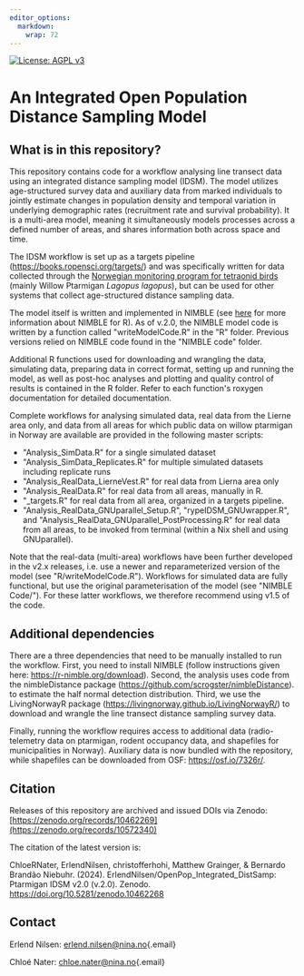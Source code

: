 ```yaml
---
editor_options: 
  markdown: 
    wrap: 72
---
```


[![License: AGPL
v3](https://img.shields.io/badge/License-AGPL_v3-blue.svg)](https://www.gnu.org/licenses/agpl-3.0)

# An Integrated Open Population Distance Sampling Model

## What is in this repository?

This repository contains code for a workflow analysing line transect
data using an integrated distance sampling model (IDSM). The model
utilizes age-structured survey data and auxiliary data from marked
individuals to jointly estimate changes in population density and
temporal variation in underlying demographic rates (recruitment rate and
survival probability). It is a multi-area model, meaning it
simultaneously models processes across a defined number of areas, and
shares information both across space and time.

The IDSM workflow is set up as a targets pipeline
(<https://books.ropensci.org/targets/>) and was specifically written for
data collected through the [Norwegian monitoring program for tetraonid
birds](https://honsefugl.nina.no/Innsyn/en) (mainly Willow Ptarmigan
*Lagopus lagopus*), but can be used for other systems that collect
age-structured distance sampling data.

The model itself is written and implemented in NIMBLE (see
[here](https://r-nimble.org/) for more information about NIMBLE for R).
As of v.2.0, the NIMBLE model code is written by a function called
"writeModelCode.R" in the "R" folder. Previous versions relied on NIMBLE
code found in the "NIMBLE code" folder.

Additional R functions used for downloading and wrangling the data,
simulating data, preparing data in correct format, setting up and
running the model, as well as post-hoc analyses and plotting and quality
control of results is contained in the R folder. Refer to each
function's roxygen documentation for detailed documentation.

Complete workflows for analysing simulated data, real data from the
Lierne area only, and data from all areas for which public data on
willow ptarmigan in Norway are available are provided in the following
master scripts:

-   "Analysis_SimData.R" for a single simulated dataset
-   "Analysis_SimData_Replicates.R" for multiple simulated datasets
    including replicate runs
-   "Analysis_RealData_LierneVest.R" for real data from Lierna area only
-   "Analysis_RealData.R" for real data from all areas, manually in R.
-   "\_targets.R" for real data from all area, organized in a targets
    pipeline.
-   "Analysis_RealData_GNUparallel_Setup.R", "rypeIDSM_GNUwrapper.R",
    and "Analysis_RealData_GNUparallel_PostProcessing.R" for real data
    from all areas, to be invoked from terminal (within a Nix shell and
    using GNUparallel).

Note that the real-data (multi-area) workflows have been further
developed in the v2.x releases, i.e. use a newer and reparameterized
version of the model (see "R/writeModelCode.R"). Workflows for simulated
data are fully functional, but use the original parameterisation of the
model (see "NIMBLE Code/"). For these latter workflows, we therefore
recommend using v1.5 of the code.

## Additional dependencies

There are a three dependencies that need to be manually installed to run
the workflow. First, you need to install NIMBLE (follow instructions
given here: <https://r-nimble.org/download>). Second, the analysis uses
code from the nimbleDistance package
(<https://github.com/scrogster/nimbleDistance>). to estimate the half
normal detection distribution. Third, we use the LivingNorwayR package
(<https://livingnorway.github.io/LivingNorwayR/>) to download and
wrangle the line transect distance sampling survey data.

Finally, running the workflow requires access to additional data
(radio-telemetry data on ptarmigan, rodent occupancy data, and
shapefiles for municipalities in Norway). Auxiliary data is now bundled
with the repository, while shapefiles can be downloaded from OSF:
<https://osf.io/7326r/>.

## Citation

Releases of this repository are archived and issued DOIs via Zenodo:
[https://zenodo.org/records/10462269](https://zenodo.org/records/10572340)

The citation of the latest version is:

ChloeRNater, ErlendNilsen, christofferhohi, Matthew Grainger, & Bernardo
Brandão Niebuhr. (2024). ErlendNilsen/OpenPop_Integrated_DistSamp:
Ptarmigan IDSM v2.0 (v.2.0). Zenodo.
<https://doi.org/10.5281/zenodo.10462268>

## Contact

Erlend Nilsen:
[erlend.nilsen\@nina.no](mailto:erlend.nilsen@nina.no){.email}

Chloé Nater: [chloe.nater\@nina.no](mailto:chloe.nater@nina.no){.email}
